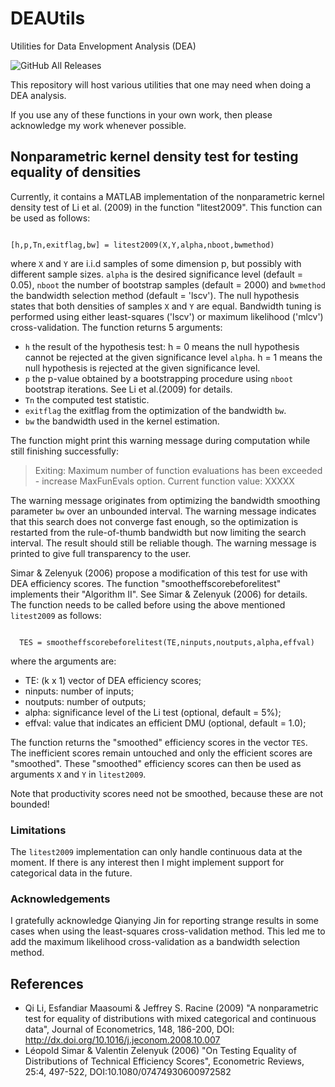 # DEAUtils
Utilities for Data Envelopment Analysis (DEA)

![GitHub All Releases](https://img.shields.io/github/downloads/kepiej/DEAUtils/total)

This repository will host various utilities that one may need when doing a DEA analysis.

If you use any of these functions in your own work, then please acknowledge my work whenever possible.

## Nonparametric kernel density test for testing equality of densities
Currently, it contains a MATLAB implementation of the nonparametric kernel density test of Li et al. (2009) in the function "litest2009". This function can be used as follows:

<code>
[h,p,Tn,exitflag,bw] = litest2009(X,Y,alpha,nboot,bwmethod)
</code>

where <code>X</code> and <code>Y</code> are i.i.d samples of some dimension p, but possibly with different sample sizes. <code>alpha</code> is the desired significance level (default = 0.05), <code>nboot</code> the number of bootstrap samples (default = 2000) and <code>bwmethod</code> the bandwidth selection method (default = 'lscv'). The null hypothesis states that both densities of samples <code>X</code> and <code>Y</code> are equal. Bandwidth tuning is performed using either least-squares ('lscv') or maximum likelihood ('mlcv') cross-validation.
The function returns 5 arguments:
- <code>h</code> the result of the hypothesis test: h = 0 means the null hypothesis cannot be rejected at the given significance level <code>alpha</code>. h = 1 means the null hypothesis is rejected at the given significance level.
- <code>p</code> the p-value obtained by a bootstrapping procedure using <code>nboot</code> bootstrap iterations. See Li et al.(2009) for details.
- <code>Tn</code> the computed test statistic.
- <code>exitflag</code> the exitflag from the optimization of the bandwidth <code>bw</code>.
- <code>bw</code> the bandwidth used in the kernel estimation.

The function might print this warning message during computation while still finishing successfully:

>Exiting: Maximum number of function evaluations has been exceeded
>         - increase MaxFunEvals option.
>         Current function value: XXXXX

The warning message originates from optimizing the bandwidth smoothing parameter <code>bw</code> over an unbounded interval. The warning message indicates that this search does not converge fast enough, so the optimization is restarted from the rule-of-thumb bandwidth but now limiting the search interval. The result should still be reliable though. The warning message is printed to give full transparency to the user.

Simar & Zelenyuk (2006) propose a modification of this test for use with DEA efficiency scores. The function "smootheffscorebeforelitest" implements their "Algorithm II". See Simar & Zelenyuk (2006) for details. The function needs to be called before using the above mentioned <code>litest2009</code> as follows:

<code>
  TES = smootheffscorebeforelitest(TE,ninputs,noutputs,alpha,effval)
</code>

where the arguments are:
- TE: (k x 1) vector of DEA efficiency scores;
- ninputs: number of inputs;
- noutputs: number of outputs;
- alpha: significance level of the Li test (optional, default = 5%);
- effval: value that indicates an efficient DMU (optional, default = 1.0);

The function returns the "smoothed" efficiency scores in the vector <code>TES</code>. The inefficient scores remain untouched and only the efficient scores are "smoothed". These "smoothed" efficiency scores can then be used as arguments <code>X</code> and <code>Y</code> in <code>litest2009</code>.

Note that productivity scores need not be smoothed, because these are not bounded!

### Limitations
The <code>litest2009</code> implementation can only handle continuous data at the moment. If there is any interest then I might implement support for categorical data in the future.

### Acknowledgements
I gratefully acknowledge Qianying Jin for reporting strange results in some cases when using the least-squares cross-validation method. This led me to add the maximum likelihood cross-validation as a bandwidth selection method.

## References
* Qi Li, Esfandiar Maasoumi & Jeffrey S. Racine (2009) "A nonparametric test for equality of distributions with mixed categorical and continuous data", Journal of Econometrics, 148, 186-200, DOI: http://dx.doi.org/10.1016/j.jeconom.2008.10.007
*  Léopold Simar & Valentin Zelenyuk (2006) "On Testing Equality of Distributions of Technical Efficiency Scores", Econometric Reviews, 25:4, 497-522, DOI:10.1080/07474930600972582
